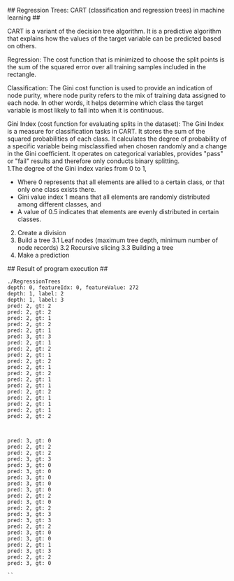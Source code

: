 ## Regression Trees: CART (classification and regression trees) in machine learning ## 

CART is a variant of the decision tree algorithm. It is a predictive algorithm that explains how the values ​​of the target variable can be predicted based on others.  

Regression: The cost function that is minimized to choose the split points is the sum of the squared error over all training samples included in the rectangle.  

Classification: The Gini cost function is used to provide an indication of node purity, where node purity refers to the mix of training data assigned to each node. In other words, it helps determine which class the target variable is most likely to fall into when it is continuous.  

 Gini Index (cost function for evaluating splits in the dataset): The Gini Index is a measure for classification tasks in CART. It stores the sum of the squared probabilities of each class. It calculates the degree of probability of a specific variable being misclassified when chosen randomly and a change in the Gini coefficient. It operates on categorical variables, provides "pass" or "fail" results and therefore only conducts binary splitting.  
 1.The degree of the Gini index varies from 0 to 1,  
  - Where 0 represents that all elements are allied to a certain class, or that only one class exists there.
  - Gini value index 1 means that all elements are randomly distributed among different classes, and
  - A value of 0.5 indicates that elements are evenly distributed in certain classes.
 2. Create a division
 3. Build a tree
 3.1 Leaf nodes (maximum tree depth, minimum number of node records)
 3.2 Recursive slicing
 3.3 Building a tree
 4. Make a prediction


## Result of program execution ## 

```
./RegressionTrees
depth: 0, featureIdx: 0, featureValue: 272
depth: 1, label: 2
depth: 1, label: 3
pred: 2, gt: 2
pred: 2, gt: 2
pred: 2, gt: 1
pred: 2, gt: 2
pred: 2, gt: 1
pred: 3, gt: 3
pred: 2, gt: 1
pred: 2, gt: 2
pred: 2, gt: 1
pred: 2, gt: 2
pred: 2, gt: 1
pred: 2, gt: 2
pred: 2, gt: 1
pred: 2, gt: 1
pred: 2, gt: 2
pred: 2, gt: 1
pred: 2, gt: 1
pred: 2, gt: 1
pred: 2, gt: 2



pred: 3, gt: 0
pred: 2, gt: 2
pred: 2, gt: 2
pred: 3, gt: 3
pred: 3, gt: 0
pred: 3, gt: 0
pred: 3, gt: 0
pred: 3, gt: 0
pred: 3, gt: 0
pred: 2, gt: 2
pred: 3, gt: 0
pred: 2, gt: 2
pred: 3, gt: 3
pred: 3, gt: 3
pred: 2, gt: 2
pred: 3, gt: 0
pred: 3, gt: 0
pred: 2, gt: 1
pred: 3, gt: 3
pred: 2, gt: 2
pred: 3, gt: 0

``
